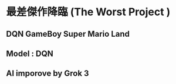 # 最差傑作降臨 (The Worst Project )

## DQN GameBoy Super Mario Land
## Model : DQN
## AI imporove by Grok 3
